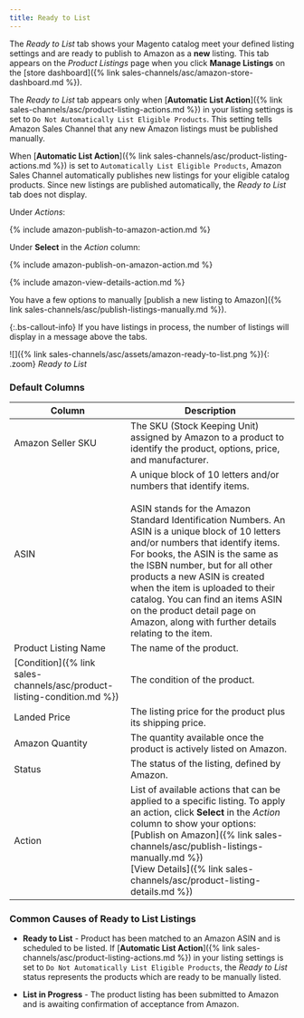 ```yaml
---
title: Ready to List
---
```



The _Ready to List_ tab shows your Magento catalog meet your defined listing settings and are ready to publish to Amazon as a **new** listing. This tab appears on the _Product Listings_ page when you click **Manage Listings** on the [store dashboard]({% link sales-channels/asc/amazon-store-dashboard.md %}).

The _Ready to List_ tab appears only when [**Automatic List Action**]({% link sales-channels/asc/product-listing-actions.md %}) in your listing settings is set to `Do Not Automatically List Eligible Products`. This setting tells Amazon Sales Channel that any new Amazon listings must be published manually.

When [**Automatic List Action**]({% link sales-channels/asc/product-listing-actions.md %}) is set to `Automatically List Eligible Products`, Amazon Sales Channel automatically publishes new listings for your eligible catalog products. Since new listings are published automatically, the _Ready to List_ tab does not display.

Under _Actions_:

{% include amazon-publish-to-amazon-action.md %}

Under **Select** in the _Action_ column:

{% include amazon-publish-on-amazon-action.md %}

{% include amazon-view-details-action.md %}

You have a few options to manually [publish a new listing to Amazon]({% link sales-channels/asc/publish-listings-manually.md %}).

{:.bs-callout-info}
If you have listings in process, the number of listings will display in a message above the tabs.

![]({% link sales-channels/asc/assets/amazon-ready-to-list.png %}){: .zoom}
_Ready to List_

### Default Columns

|Column|Description|
|---|---|
|Amazon Seller SKU|The SKU (Stock Keeping Unit) assigned by Amazon to a product to identify the product, options, price, and manufacturer.|
|ASIN|A unique block of 10 letters and/or numbers that identify items.<br/><br/>ASIN stands for the Amazon Standard Identification Numbers. An ASIN is a unique block of 10 letters and/or numbers that identify items. For books, the ASIN is the same as the ISBN number, but for all other products a new ASIN is created when the item is uploaded to their catalog. You can find an items ASIN on the product detail page on Amazon, along with further details relating to the item.|
|Product Listing Name|The name of the product.|
|[Condition]({% link sales-channels/asc/product-listing-condition.md %})|The condition of the product.|
|Landed Price|The listing price for the product plus its shipping price.|
|Amazon Quantity|The quantity available once the product is actively listed on Amazon.|
|Status|The status of the listing, defined by Amazon.|
|Action|List of available actions that can be applied to a specific listing. To apply an action, click **Select** in the _Action_ column to show your options:<br/>[Publish on Amazon]({% link sales-channels/asc/publish-listings-manually.md %})<br/>[View Details]({% link sales-channels/asc/product-listing-details.md %})|

### Common Causes of Ready to List Listings

- **Ready to List** - Product has been matched to an Amazon ASIN and is scheduled to be listed. If [**Automatic List Action**]({% link sales-channels/asc/product-listing-actions.md %}) in your listing settings is set to `Do Not Automatically List Eligible Products`, the _Ready to List_ status represents the products which are ready to be manually listed.

- **List in Progress** - The product listing has been submitted to Amazon and is awaiting confirmation of acceptance from Amazon.

